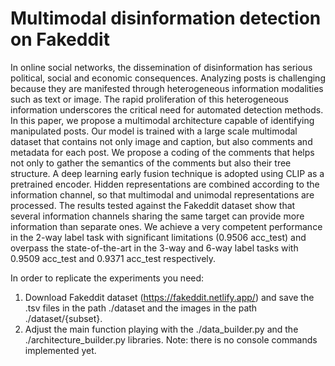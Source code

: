 # Multimodal disinformation detection on Fakeddit

In online social networks, the dissemination of disinformation has serious political, social and economic consequences. Analyzing posts is challenging because they are manifested through heterogeneous information modalities such as text or image. The rapid proliferation of this heterogeneous information underscores the critical need for automated detection methods. In this paper, we propose a multimodal architecture capable of identifying manipulated posts. Our model is trained with a large scale multimodal dataset that contains not only image and caption, but also comments and metadata for each post. We propose a coding of the comments that helps not only to gather the semantics of the comments but also their tree structure. A deep learning early fusion technique is adopted using CLIP as a pretrained encoder. Hidden representations are combined according to the information channel, so that multimodal and unimodal representations are processed. The results tested against the Fakeddit dataset show that several information channels sharing the same target can provide more information than separate ones. We achieve a very competent performance in the 2-way label task with significant limitations (0.9506 acc_test) and overpass the state-of-the-art in the 3-way and 6-way label tasks with 0.9509 acc_test and 0.9371 acc_test respectively.

In order to replicate the experiments you need:

1) Download Fakeddit dataset (https://fakeddit.netlify.app/) and save the .tsv files in the path ./dataset and the images in the path ./dataset/{subset}.
2) Adjust the main function playing with the ./data_builder.py and the ./architecture_builder.py libraries. Note: there is no console commands implemented yet.

